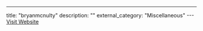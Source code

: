 ---
title: "bryanmcnulty"
description: ""
external_category: "Miscellaneous"
---[Visit Website](https://github.com/bryanmcnulty)

